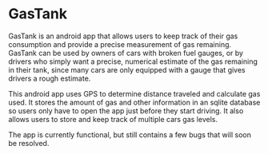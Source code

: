 # GasTank

GasTank is an android app that allows users to keep track of their gas consumption and provide a precise measurement of gas remaining.
GasTank can be used by owners of cars with broken fuel gauges, or by drivers who simply want a precise, numerical estimate of the gas
remaining in their tank, since many cars are only equipped with a gauge that gives drivers a rough estimate. 

This android app uses GPS to determine distance traveled and calculate gas used. It stores the amount of gas and other information in 
an sqlite database so users only have to open the app just before they start driving. It also allows users to store and keep track of
multiple cars gas levels.

The app is currently functional, but still contains a few bugs that will soon be resolved.
